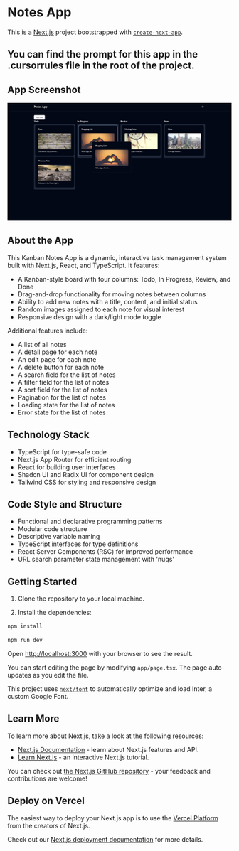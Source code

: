 # Notes App

This is a [Next.js](https://nextjs.org/) project bootstrapped with [`create-next-app`](https://github.com/vercel/next.js/tree/canary/packages/create-next-app).

## You can find the prompt for this app in the .cursorrules file in the root of the project.

## App Screenshot

![App Demo](app-demo.png)

## About the App

This Kanban Notes App is a dynamic, interactive task management system built with Next.js, React, and TypeScript. It features:

- A Kanban-style board with four columns: Todo, In Progress, Review, and Done
- Drag-and-drop functionality for moving notes between columns
- Ability to add new notes with a title, content, and initial status
- Random images assigned to each note for visual interest
- Responsive design with a dark/light mode toggle

Additional features include:
- A list of all notes
- A detail page for each note
- An edit page for each note
- A delete button for each note
- A search field for the list of notes
- A filter field for the list of notes
- A sort field for the list of notes
- Pagination for the list of notes
- Loading state for the list of notes
- Error state for the list of notes

## Technology Stack

- TypeScript for type-safe code
- Next.js App Router for efficient routing
- React for building user interfaces
- Shadcn UI and Radix UI for component design
- Tailwind CSS for styling and responsive design

## Code Style and Structure

- Functional and declarative programming patterns
- Modular code structure
- Descriptive variable naming
- TypeScript interfaces for type definitions
- React Server Components (RSC) for improved performance
- URL search parameter state management with 'nuqs'

## Getting Started

1. Clone the repository to your local machine.

2. Install the dependencies:

```bash
npm install
```

```bash
npm run dev
```

Open [http://localhost:3000](http://localhost:3000) with your browser to see the result.

You can start editing the page by modifying `app/page.tsx`. The page auto-updates as you edit the file.

This project uses [`next/font`](https://nextjs.org/docs/basic-features/font-optimization) to automatically optimize and load Inter, a custom Google Font.

## Learn More

To learn more about Next.js, take a look at the following resources:

- [Next.js Documentation](https://nextjs.org/docs) - learn about Next.js features and API.
- [Learn Next.js](https://nextjs.org/learn) - an interactive Next.js tutorial.

You can check out [the Next.js GitHub repository](https://github.com/vercel/next.js/) - your feedback and contributions are welcome!

## Deploy on Vercel

The easiest way to deploy your Next.js app is to use the [Vercel Platform](https://vercel.com/new?utm_medium=default-template&filter=next.js&utm_source=create-next-app&utm_campaign=create-next-app-readme) from the creators of Next.js.

Check out our [Next.js deployment documentation](https://nextjs.org/docs/deployment) for more details.
